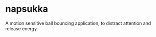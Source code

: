 # napsukka

A motion sensitive ball bouncing application, to distract attention and release energy.
